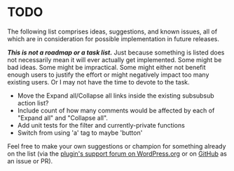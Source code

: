 # TODO

The following list comprises ideas, suggestions, and known issues, all of which are in consideration for possible implementation in future releases.

***This is not a roadmap or a task list.*** Just because something is listed does not necessarily mean it will ever actually get implemented. Some might be bad ideas. Some might be impractical. Some might either not benefit enough users to justify the effort or might negatively impact too many existing users. Or I may not have the time to devote to the task.

 * Move the Expand all/Collapse all links inside the existing subsubsub action list?
 * Include count of how many comments would be affected by each of "Expand all" and "Collapse all".
 * Add unit tests for the filter and currently-private functions
 * Switch from using 'a' tag to maybe 'button'

Feel free to make your own suggestions or champion for something already on the list (via the [plugin's support forum on WordPress.org](https://wordpress.org/support/plugin/expandable-dashboard-recent-comments/) or on [GitHub](https://github.com/coffee2code/expandable-dashboard-recent-comments/) as an issue or PR).